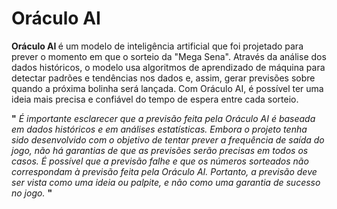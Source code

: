 # Oráculo AI

<strong> Oráculo AI </strong> é um modelo de inteligência artificial que foi projetado para prever o momento em que o sorteio da "Mega Sena". Através da análise dos dados históricos, o modelo usa algoritmos de aprendizado de máquina para detectar padrões e tendências nos dados e, assim, gerar previsões sobre quando a próxima bolinha será lançada. Com Oráculo AI, é possível ter uma ideia mais precisa e confiável do tempo de espera entre cada sorteio.


<strong>"</strong>  _É importante esclarecer que a previsão feita pela Oráculo AI é baseada em dados históricos e em análises estatísticas. Embora o projeto tenha sido desenvolvido com o objetivo de tentar prever a frequência de saída do jogo, não há garantias de que as previsões serão precisas em todos os casos. É possível que a previsão falhe e que os números sorteados não correspondam à previsão feita pela Oráculo AI. Portanto, a previsão deve ser vista como uma ideia ou palpite, e não como uma garantia de sucesso no jogo._  <strong>"</strong> 


